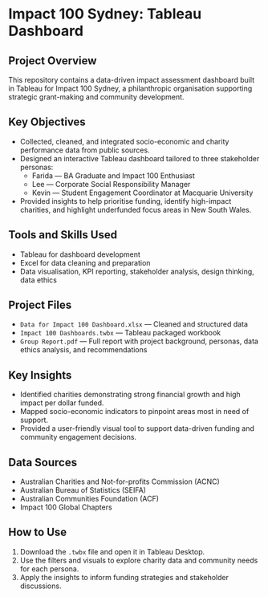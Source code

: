 # Impact 100 Sydney: Tableau Dashboard

## Project Overview

This repository contains a data-driven impact assessment dashboard built in Tableau for Impact 100 Sydney, a philanthropic organisation supporting strategic grant-making and community development.

## Key Objectives

- Collected, cleaned, and integrated socio-economic and charity performance data from public sources.
- Designed an interactive Tableau dashboard tailored to three stakeholder personas:
  - Farida — BA Graduate and Impact 100 Enthusiast
  - Lee — Corporate Social Responsibility Manager
  - Kevin — Student Engagement Coordinator at Macquarie University
- Provided insights to help prioritise funding, identify high-impact charities, and highlight underfunded focus areas in New South Wales.

## Tools and Skills Used

- Tableau for dashboard development
- Excel for data cleaning and preparation
- Data visualisation, KPI reporting, stakeholder analysis, design thinking, data ethics

## Project Files

- `Data for Impact 100 Dashboard.xlsx` — Cleaned and structured data
- `Impact 100 Dashboards.twbx` — Tableau packaged workbook
- `Group Report.pdf` — Full report with project background, personas, data ethics analysis, and recommendations

## Key Insights

- Identified charities demonstrating strong financial growth and high impact per dollar funded.
- Mapped socio-economic indicators to pinpoint areas most in need of support.
- Provided a user-friendly visual tool to support data-driven funding and community engagement decisions.

## Data Sources

- Australian Charities and Not-for-profits Commission (ACNC)
- Australian Bureau of Statistics (SEIFA)
- Australian Communities Foundation (ACF)
- Impact 100 Global Chapters

## How to Use

1. Download the `.twbx` file and open it in Tableau Desktop.
2. Use the filters and visuals to explore charity data and community needs for each persona.
3. Apply the insights to inform funding strategies and stakeholder discussions.


